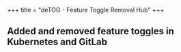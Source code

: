 +++
title = "deTOG - Feature Toggle Removal Hub"
+++

<!-- 
A comprehensive collection of resources focused on **removing feature toggles**

Feature toggles are powerful for deployment and experimentation, but they can accumulate over time. This site focuses specifically on state-of-the-art strategies, tools, and research for safely removing unused toggles and preventing toggle-related complexity.

 ## Recent additions

- New paper: "[Exploring Influence of Feature Toggles on Code Complexity](https://dl.acm.org/doi/abs/10.1145/3661167.3661190)" (2024)
- Added: ...
- Updated: ...
-->

## Added and removed feature toggles in Kubernetes and GitLab
<div id="vis"></div>

<script src="https://cdn.jsdelivr.net/npm/vega@5"></script>
<script src="https://cdn.jsdelivr.net/npm/vega-lite@4"></script>
<script src="https://cdn.jsdelivr.net/npm/vega-embed@6"></script>
<script>
const spec = {
  "description": "Added vs Removed feature gates over time",
  "data": {
    "url": "data/feature_gates_events.csv",
    "format": {"type":"csv","parse":{"date":"date"}}
  },
  "transform": [
    {"aggregate":[{"op":"count","as":"count"}],"groupby":["date","event"]}
  ],
  "width":800,
  "height":400,
  "mark":"line",
  "encoding": {
    "x": {"field":"date","type":"temporal","title":"Date"},
    "y": {"field":"count","type":"quantitative","title":"Number of Toggles"},
    "color": {"field":"event","type":"nominal","title":"Event"}
  }
};

function draw() {
  vegaEmbed('#vis', spec, {actions:false});
}

setInterval(draw, 1000 * 60 * 60 * 6);
draw();
</script>